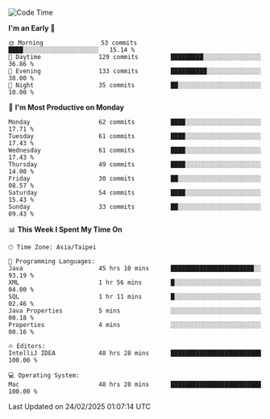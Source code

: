 <!--START_SECTION:waka-->
![Code Time](http://img.shields.io/badge/Code%20Time-1%2C729%20hrs%2043%20mins-blue)

**I'm an Early 🐤** 

```text
🌞 Morning                53 commits          ████░░░░░░░░░░░░░░░░░░░░░   15.14 % 
🌆 Daytime                129 commits         █████████░░░░░░░░░░░░░░░░   36.86 % 
🌃 Evening                133 commits         ██████████░░░░░░░░░░░░░░░   38.00 % 
🌙 Night                  35 commits          ██░░░░░░░░░░░░░░░░░░░░░░░   10.00 % 
```
📅 **I'm Most Productive on Monday** 

```text
Monday                   62 commits          ████░░░░░░░░░░░░░░░░░░░░░   17.71 % 
Tuesday                  61 commits          ████░░░░░░░░░░░░░░░░░░░░░   17.43 % 
Wednesday                61 commits          ████░░░░░░░░░░░░░░░░░░░░░   17.43 % 
Thursday                 49 commits          ████░░░░░░░░░░░░░░░░░░░░░   14.00 % 
Friday                   30 commits          ██░░░░░░░░░░░░░░░░░░░░░░░   08.57 % 
Saturday                 54 commits          ████░░░░░░░░░░░░░░░░░░░░░   15.43 % 
Sunday                   33 commits          ██░░░░░░░░░░░░░░░░░░░░░░░   09.43 % 
```


📊 **This Week I Spent My Time On** 

```text
🕑︎ Time Zone: Asia/Taipei

💬 Programming Languages: 
Java                     45 hrs 10 mins      ███████████████████████░░   93.19 % 
XML                      1 hr 56 mins        █░░░░░░░░░░░░░░░░░░░░░░░░   04.00 % 
SQL                      1 hr 11 mins        █░░░░░░░░░░░░░░░░░░░░░░░░   02.46 % 
Java Properties          5 mins              ░░░░░░░░░░░░░░░░░░░░░░░░░   00.18 % 
Properties               4 mins              ░░░░░░░░░░░░░░░░░░░░░░░░░   00.16 % 

🔥 Editors: 
IntelliJ IDEA            48 hrs 28 mins      █████████████████████████   100.00 % 

💻 Operating System: 
Mac                      48 hrs 28 mins      █████████████████████████   100.00 % 
```


 Last Updated on 24/02/2025 01:07:14 UTC
<!--END_SECTION:waka-->
